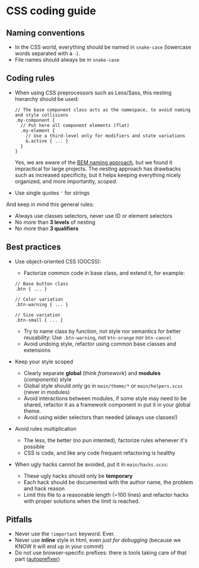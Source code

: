 # CSS coding guide

## Naming conventions

- In the CSS world, everything should be named in `snake-case` (lowercase words separated with a `-`).
- File names should always be in `snake-case`

## Coding rules

- When using CSS preprocessors such as Less/Sass, this nesting hierarchy should be used:
  ```less
  // The base component class acts as the namespace, to avoid naming and style collisions
  .my-component {
    // Put here all component elements (flat)
    .my-element {
      // Use a third-level only for modifiers and state variations
      &.active { ... }
    }
  }
  ```
  Yes, we are aware of the [BEM naming approach](https://en.bem.info/tools/bem/bem-naming/), but we found it
  impractical for large projects. The nesting approach has drawbacks such as increased specificity, but it helps
  keeping everything nicely organized, and more importantly, *scoped*.
  
- Use single quotes `'` for strings

And keep in mind this general rules:
- Always use classes selectors, never use ID or element selectors
- No more than **3 levels** of nesting
- No more than **3 qualifiers**

## Best practices

- Use object-oriented CSS (OOCSS):
  * Factorize common code in base class, and extend it, for example:
  ```less
  // Base button class
  .btn { ... }
  
  // Color variation
  .btn-warning { ... }
  
  // Size variation
  .btn-small { ... }
  ```
  * Try to name class by function, not style nor semantics for better reusability:
    Use `.btn-warning`, not `btn-orange` nor `btn-cancel`
  * Avoid undoing style, refactor using common base classes and extensions

- Keep your style scoped
  * Clearly separate **global** (think *framework*) and **modules** (*components*) style
  * Global style should only go in `main/theme/*` or `main/helpers.scss` (never in modules)
  * Avoid interactions between modules, if some style may need to be shared, refactor it as a framework component in
    put it in your global theme.
  * Avoid using wider selectors than needed (always use classes!)
  
- Avoid rules multiplication
  * The less, the better (no pun intented), factorize rules whenever it's possible
  * CSS is code, and like any code frequent refactoring is healthy
  
- When ugly hacks cannot be avoided, put it in `main/hacks.scss`:
  * These ugly hacks should only be **temporary**
  * Each hack should be documented with the author name, the problem and hack reason
  * Limit this file to a reasonable length (~100 lines) and refactor hacks with proper solutions when the limit is 
    reached.

## Pitfalls

- Never use the `!important` keyword. Ever.
- Never use **inline** style in html, even *just for debugging* (because we KNOW it will end up in your commit)
- Do not use browser-specific prefixes: there is tools taking care of that part 
  ([autoprefixer](https://github.com/postcss/autoprefixer))

